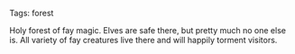 Tags: forest

Holy forest of fay magic. Elves are safe there, but pretty much no one else is. All variety of fay creatures live there and will happily torment visitors.